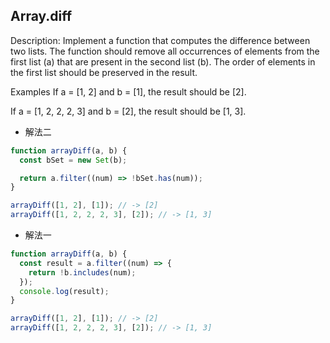 ## Array.diff

Description:
Implement a function that computes the difference between two lists. The function should remove all occurrences of elements from the first list (a) that are present in the second list (b). The order of elements in the first list should be preserved in the result.

Examples
If a = [1, 2] and b = [1], the result should be [2].

If a = [1, 2, 2, 2, 3] and b = [2], the result should be [1, 3].

- 解法二

```js
function arrayDiff(a, b) {
  const bSet = new Set(b);

  return a.filter((num) => !bSet.has(num));
}

arrayDiff([1, 2], [1]); // -> [2]
arrayDiff([1, 2, 2, 2, 3], [2]); // -> [1, 3]
```

- 解法一

```js
function arrayDiff(a, b) {
  const result = a.filter((num) => {
    return !b.includes(num);
  });
  console.log(result);
}

arrayDiff([1, 2], [1]); // -> [2]
arrayDiff([1, 2, 2, 2, 3], [2]); // -> [1, 3]
```
